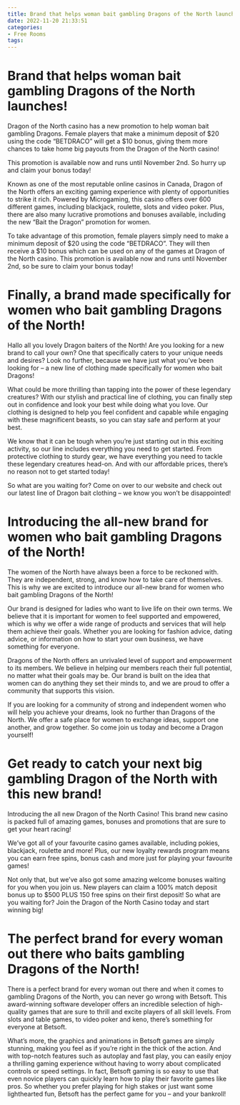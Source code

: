 ```yaml
---
title: Brand that helps woman bait gambling Dragons of the North launches!
date: 2022-11-20 21:33:51
categories:
- Free Rooms
tags:
---
```



#  Brand that helps woman bait gambling Dragons of the North launches!

Dragon of the North casino has a new promotion to help woman bait gambling Dragons. Female players that make a minimum deposit of $20 using the code “BETDRACO” will get a $10 bonus, giving them more chances to take home big payouts from the Dragon of the North casino!

This promotion is available now and runs until November 2nd. So hurry up and claim your bonus today! 

Known as one of the most reputable online casinos in Canada, Dragon of the North offers an exciting gaming experience with plenty of opportunities to strike it rich. Powered by Microgaming, this casino offers over 600 different games, including blackjack, roulette, slots and video poker. Plus, there are also many lucrative promotions and bonuses available, including the new “Bait the Dragon” promotion for women.

To take advantage of this promotion, female players simply need to make a minimum deposit of $20 using the code “BETDRACO”. They will then receive a $10 bonus which can be used on any of the games at Dragon of the North casino. This promotion is available now and runs until November 2nd, so be sure to claim your bonus today!

#  Finally, a brand made specifically for women who bait gambling Dragons of the North!

Hallo all you lovely Dragon baiters of the North! Are you looking for a new brand to call your own? One that specifically caters to your unique needs and desires? Look no further, because we have just what you’ve been looking for – a new line of clothing made specifically for women who bait Dragons!

What could be more thrilling than tapping into the power of these legendary creatures? With our stylish and practical line of clothing, you can finally step out in confidence and look your best while doing what you love. Our clothing is designed to help you feel confident and capable while engaging with these magnificent beasts, so you can stay safe and perform at your best.

We know that it can be tough when you’re just starting out in this exciting activity, so our line includes everything you need to get started. From protective clothing to sturdy gear, we have everything you need to tackle these legendary creatures head-on. And with our affordable prices, there’s no reason not to get started today!

So what are you waiting for? Come on over to our website and check out our latest line of Dragon bait clothing – we know you won’t be disappointed!

#  Introducing the all-new brand for women who bait gambling Dragons of the North!

The women of the North have always been a force to be reckoned with. They are independent, strong, and know how to take care of themselves. This is why we are excited to introduce our all-new brand for women who bait gambling Dragons of the North!

Our brand is designed for ladies who want to live life on their own terms. We believe that it is important for women to feel supported and empowered, which is why we offer a wide range of products and services that will help them achieve their goals. Whether you are looking for fashion advice, dating advice, or information on how to start your own business, we have something for everyone.

Dragons of the North offers an unrivaled level of support and empowerment to its members. We believe in helping our members reach their full potential, no matter what their goals may be. Our brand is built on the idea that women can do anything they set their minds to, and we are proud to offer a community that supports this vision.

If you are looking for a community of strong and independent women who will help you achieve your dreams, look no further than Dragons of the North. We offer a safe place for women to exchange ideas, support one another, and grow together. So come join us today and become a Dragon yourself!

#  Get ready to catch your next big gambling Dragon of the North with this new brand!

Introducing the all new Dragon of the North Casino! This brand new casino is packed full of amazing games, bonuses and promotions that are sure to get your heart racing!

We’ve got all of your favourite casino games available, including pokies, blackjack, roulette and more! Plus, our new loyalty rewards program means you can earn free spins, bonus cash and more just for playing your favourite games!

Not only that, but we’ve also got some amazing welcome bonuses waiting for you when you join us. New players can claim a 100% match deposit bonus up to $500 PLUS 150 free spins on their first deposit! So what are you waiting for? Join the Dragon of the North Casino today and start winning big!

#  The perfect brand for every woman out there who baits gambling Dragons of the North!

There is a perfect brand for every woman out there and when it comes to gambling Dragons of the North,
you can never go wrong with Betsoft. This award-winning software developer offers an incredible
selection of high-quality games that are sure to thrill and excite players of all skill levels. From
slots and table games, to video poker and keno, there’s something for everyone at Betsoft.

What’s more, the graphics and animations in Betsoft games are simply stunning, making you feel as if
you’re right in the thick of the action. And with top-notch features such as autoplay and fast play, you
can easily enjoy a thrilling gaming experience without having to worry about complicated controls or
speed settings. In fact, Betsoft gaming is so easy to use that even novice players can quickly learn how to
play their favorite games like pros. So whether you prefer playing for high stakes or just want some lighthearted fun, Betsoft has the perfect game for you – and your bankroll!